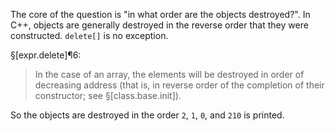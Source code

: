 The core of the question is "in what order are the objects destroyed?". In C++, objects are generally destroyed in the reverse order that they were constructed. `delete[]` is no exception.

§[expr.delete]¶6:

> In the case of an array, the elements will be destroyed in order of decreasing address (that is, in reverse order of the completion of their constructor; see §[class.base.init]).

So the objects are destroyed in the order `2`, `1`, `0`, and `210` is printed.